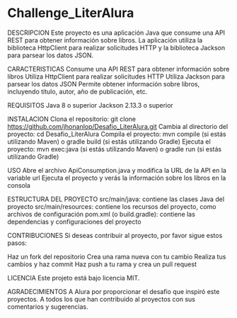 # Challenge_LiterAlura

DESCRIPCION
Este proyecto es una aplicación Java que consume una API REST para obtener información sobre libros. La aplicación utiliza la biblioteca HttpClient para realizar solicitudes HTTP y la biblioteca Jackson para parsear los datos JSON.

CARACTERISTICAS
Consume una API REST para obtener información sobre libros
Utiliza HttpClient para realizar solicitudes HTTP
Utiliza Jackson para parsear los datos JSON
Permite obtener información sobre libros, incluyendo título, autor, año de publicación, etc.

REQUISITOS
Java 8 o superior
Jackson 2.13.3 o superior

INSTALACION
Clona el repositorio: git clone https://github.com/jhonanlop/Desafio_LiterAlura.git
Cambia al directorio del proyecto: cd Desafio_LiterAlura
Compila el proyecto: mvn compile (si estás utilizando Maven) o gradle build (si estás utilizando Gradle)
Ejecuta el proyecto: mvn exec:java (si estás utilizando Maven) o gradle run (si estás utilizando Gradle)

USO
Abre el archivo ApiConsumption.java y modifica la URL de la API en la variable url
Ejecuta el proyecto y verás la información sobre los libros en la consola

ESTRUCTURA DEL PROYECTO
src/main/java: contiene las clases Java del proyecto
src/main/resources: contiene los recursos del proyecto, como archivos de configuración
pom.xml (o build.gradle): contiene las dependencias y configuraciones del proyecto

CONTRIBUCIONES
Si deseas contribuir al proyecto, por favor sigue estos pasos:

Haz un fork del repositorio
Crea una rama nueva con tu cambio
Realiza tus cambios y haz commit
Haz push a tu rama y crea un pull request

LICENCIA
Este projeto está bajo licencia MIT.

AGRADECIMIENTOS
A Alura por proporcionar el desafío que inspiró este proyectos.
A todos los que han contribuido al proyectos con sus comentarios y sugerencias.
